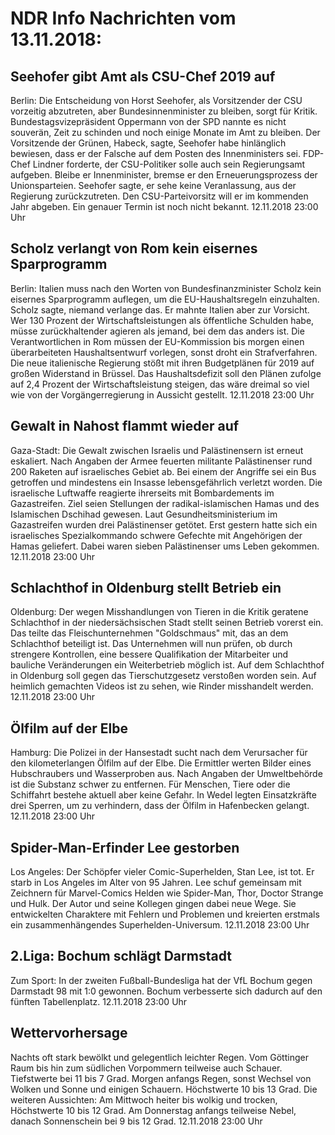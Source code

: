 # NDR Info Nachrichten vom 13.11.2018:


## Seehofer gibt Amt als CSU-Chef 2019 auf
Berlin: Die Entscheidung von Horst Seehofer, als Vorsitzender der CSU vorzeitig abzutreten, aber Bundesinnenminister zu bleiben, sorgt für Kritik. Bundestagsvizepräsident Oppermann von der SPD nannte es nicht souverän, Zeit zu schinden und noch einige Monate im Amt zu bleiben. Der Vorsitzende der Grünen, Habeck, sagte, Seehofer habe hinlänglich bewiesen, dass er der Falsche auf dem Posten des Innenministers sei. FDP-Chef Lindner forderte, der CSU-Politiker solle auch sein Regierungsamt aufgeben. Bleibe er Innenminister, bremse er den Erneuerungsprozess der Unionsparteien. Seehofer sagte, er sehe keine Veranlassung, aus der Regierung zurückzutreten. Den CSU-Parteivorsitz will er im kommenden Jahr abgeben. Ein genauer Termin ist noch nicht bekannt. 12.11.2018 23:00 Uhr 

## Scholz verlangt von Rom kein eisernes Sparprogramm
Berlin: Italien muss nach den Worten von Bundesfinanzminister Scholz kein eisernes Sparprogramm auflegen, um die EU-Haushaltsregeln einzuhalten. Scholz sagte, niemand verlange das. Er mahnte Italien aber zur Vorsicht. Wer 130 Prozent der Wirtschaftsleistungen als öffentliche Schulden habe, müsse zurückhaltender agieren als jemand, bei dem das anders ist. Die Verantwortlichen in Rom müssen der EU-Kommission bis morgen einen überarbeiteten Haushaltsentwurf vorlegen, sonst droht ein Strafverfahren. Die neue italienische Regierung stößt mit ihren Budgetplänen für 2019 auf großen Widerstand in Brüssel. Das Haushaltsdefizit soll den Plänen zufolge auf 2,4 Prozent der Wirtschaftsleistung steigen, das wäre dreimal so viel wie von der Vorgängerregierung in Aussicht gestellt. 12.11.2018 23:00 Uhr 

## Gewalt in Nahost flammt wieder auf
Gaza-Stadt: Die Gewalt zwischen Israelis und Palästinensern ist erneut eskaliert. Nach Angaben der Armee feuerten militante Palästinenser rund 200 Raketen auf israelisches Gebiet ab. Bei einem der Angriffe sei ein Bus getroffen und mindestens ein Insasse lebensgefährlich verletzt worden. Die israelische Luftwaffe reagierte ihrerseits mit Bombardements im Gazastreifen. Ziel seien Stellungen der radikal-islamischen Hamas und des Islamischen Dschihad gewesen. Laut Gesundheitsministerium im Gazastreifen wurden drei Palästinenser getötet. Erst gestern hatte sich ein israelisches Spezialkommando schwere Gefechte mit Angehörigen der Hamas geliefert. Dabei waren sieben Palästinenser ums Leben gekommen. 12.11.2018 23:00 Uhr 

## Schlachthof in Oldenburg stellt Betrieb ein
Oldenburg: Der wegen Misshandlungen von Tieren in die Kritik geratene Schlachthof in der niedersächsischen Stadt stellt seinen Betrieb vorerst ein. Das teilte das Fleischunternehmen "Goldschmaus" mit, das an dem Schlachthof beteiligt ist. Das Unternehmen will nun prüfen, ob durch strengere Kontrollen, eine bessere Qualifikation der Mitarbeiter und bauliche Veränderungen ein Weiterbetrieb möglich ist. Auf dem Schlachthof in Oldenburg soll gegen das Tierschutzgesetz verstoßen worden sein. Auf heimlich gemachten Videos ist zu sehen, wie Rinder misshandelt werden. 12.11.2018 23:00 Uhr 

## Ölfilm auf der Elbe
Hamburg: Die Polizei in der Hansestadt sucht nach dem Verursacher für den kilometerlangen Ölfilm auf der Elbe. Die Ermittler werten Bilder eines Hubschraubers und Wasserproben aus. Nach Angaben der Umweltbehörde ist die Substanz schwer zu entfernen. Für Menschen, Tiere oder die Schiffahrt bestehe aktuell aber keine Gefahr. In Wedel legten Einsatzkräfte drei Sperren, um zu verhindern, dass der Ölfilm in Hafenbecken gelangt. 12.11.2018 23:00 Uhr 

## Spider-Man-Erfinder Lee gestorben
Los Angeles: Der Schöpfer vieler Comic-Superhelden, Stan Lee, ist tot. Er starb in Los Angeles im Alter von 95 Jahren. Lee schuf gemeinsam mit Zeichnern für Marvel-Comics Helden wie Spider-Man, Thor, Doctor Strange und Hulk. Der Autor und seine Kollegen gingen dabei neue Wege. Sie entwickelten Charaktere mit Fehlern und Problemen und kreierten erstmals ein zusammenhängendes Superhelden-Universum. 12.11.2018 23:00 Uhr 

## 2.Liga: Bochum schlägt Darmstadt
Zum Sport: In der zweiten Fußball-Bundesliga hat der VfL Bochum gegen Darmstadt 98 mit 1:0 gewonnen. Bochum verbesserte sich dadurch auf den fünften Tabellenplatz. 12.11.2018 23:00 Uhr 

## Wettervorhersage
Nachts oft stark bewölkt und gelegentlich leichter Regen. Vom Göttinger Raum bis hin zum südlichen Vorpommern teilweise auch Schauer. Tiefstwerte bei 11 bis 7 Grad. Morgen anfangs Regen, sonst Wechsel von Wolken und Sonne und einigen Schauern. Höchstwerte 10 bis 13 Grad. Die weiteren Aussichten: Am Mittwoch heiter bis wolkig und trocken, Höchstwerte 10 bis 12 Grad. Am Donnerstag anfangs teilweise Nebel, danach Sonnenschein bei 9 bis 12 Grad. 12.11.2018 23:00 Uhr 

